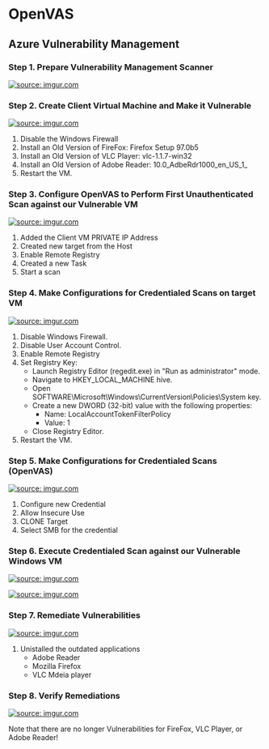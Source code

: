 # OpenVAS
## Azure Vulnerability Management

### Step 1. Prepare Vulnerability Management Scanner
<a href="https://imgur.com/LPv3R3r"><img src="https://i.imgur.com//LPv3R3r.png" title="source: imgur.com" /></a>

### Step 2. Create Client Virtual Machine and Make it Vulnerable
<a href="https://imgur.com/tSrUzSK"><img src="https://i.imgur.com//tSrUzSK.png" title="source: imgur.com" /></a>

1. Disable the Windows Firewall
2. Install an Old Version of FireFox: Firefox Setup 97.0b5
3. Install an Old Version of VLC Player: vlc-1.1.7-win32
4. Install an Old Version of Adobe Reader: 10.0_AdbeRdr1000_en_US_1_
5. Restart the VM.

### Step 3. Configure OpenVAS to Perform First Unauthenticated Scan against our Vulnerable VM
<a href="https://imgur.com/0IoC9MH"><img src="https://i.imgur.com//0IoC9MH.png" title="source: imgur.com" /></a>

1. Added the Client VM PRIVATE IP Address
2. Created new target from the Host
3. Enable Remote Registry
4. Created a new Task
5. Start a scan

### Step 4. Make Configurations for Credentialed Scans on target VM
<a href="https://imgur.com/fAMrBVc"><img src="https://i.imgur.com//fAMrBVc.png" title="source: imgur.com" /></a>

1. Disable Windows Firewall.
2. Disable User Account Control.
3. Enable Remote Registry
4. Set Registry Key:
   - Launch Registry Editor (regedit.exe) in "Run as administrator" mode.
   - Navigate to HKEY_LOCAL_MACHINE hive.
   - Open SOFTWARE\Microsoft\Windows\CurrentVersion\Policies\System key.
   - Create a new DWORD (32-bit) value with the following properties:
     - Name: LocalAccountTokenFilterPolicy
     - Value: 1
   - Close Registry Editor.
5. Restart the VM.

### Step 5. Make Configurations for Credentialed Scans (OpenVAS)
<a href="https://imgur.com/x6vgbxo"><img src="https://i.imgur.com//x6vgbxo.png" title="source: imgur.com" /></a>

1. Configure new Credential
2. Allow Insecure Use
3. CLONE Target 
4. Select SMB for the credential

### Step 6. Execute Credentialed Scan against our Vulnerable Windows VM
<a href="https://imgur.com/6DHwTIE"><img src="https://i.imgur.com//6DHwTIE.png" title="source: imgur.com" /></a>

<a href="https://imgur.com/dQFeM1K"><img src="https://i.imgur.com//dQFeM1K.png" title="source: imgur.com" /></a>


### Step 7. Remediate Vulnerabilities
<a href="https://imgur.com/tEJMvlJ"><img src="https://i.imgur.com//tEJMvlJ.png" title="source: imgur.com" /></a>

1. Unistalled the outdated applications 
   - Adobe Reader
   - Mozilla Firefox
   - VLC Mdeia player

### Step 8. Verify Remediations
<a href="https://imgur.com/BefjCZG"><img src="https://i.imgur.com//BefjCZG.png" title="source: imgur.com" /></a>

 Note that there are no longer Vulnerabilities for FireFox, VLC Player, or Adobe Reader!

